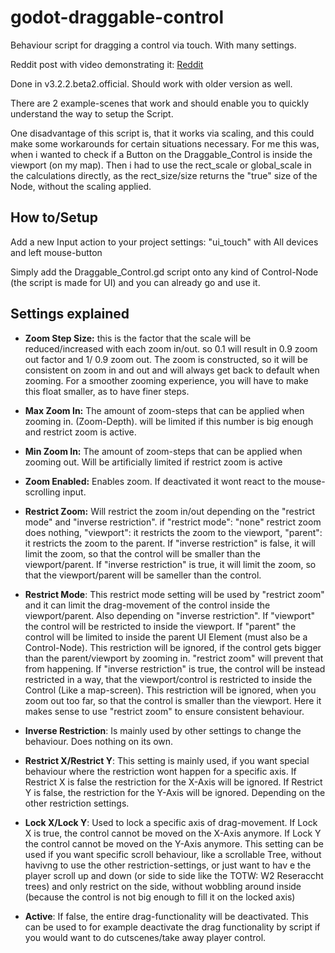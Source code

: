 # godot-draggable-control
Behaviour script for dragging a control via touch. With many settings.

Reddit post with video demonstrating it: [Reddit](https://www.reddit.com/r/godot/comments/h151f0/built_a_draggable_control_with_zoom_and_many/)

Done in v3.2.2.beta2.official. Should work with older version as well.

There are 2 example-scenes that work and should enable you to quickly understand the way to setup the Script.

One disadvantage of this script is, that it works via scaling, and this could make some workarounds for certain situations necessary. For me this was, when i wanted to check if a Button on the Draggable_Control is inside the viewport (on my map). Then i had to use the rect_scale or global_scale in the calculations directly, as the rect_size/size returns the "true" size of the Node, without the scaling applied.

## How to/Setup

Add a new Input action to your project settings: "ui_touch" with All devices and left mouse-button

Simply add the Draggable_Control.gd script onto any kind of Control-Node (the script is made for UI) and you can already go and use it.



## Settings explained


- **Zoom Step Size:** this is the factor that the scale will be reduced/increased with each zoom in/out. so 0.1 will result in 0.9 zoom out factor and 1/ 0.9 zoom out. The zoom is constructed, so it will be consistent on zoom in and out and will always get back to default when zooming. For a smoother zooming experience, you will have to make this float smaller, as to have finer steps.

- **Max Zoom In:** The amount of zoom-steps that can be applied when zooming in. (Zoom-Depth). will be limited if this number is big enough and restrict zoom is active.

- **Min Zoom In:** The amount of zoom-steps that can be applied when zooming out. Will be artificially limited if restrict zoom is active

- **Zoom Enabled:** Enables zoom. If deactivated it wont react to the mouse-scrolling input.

- **Restrict Zoom:** Will restrict the zoom in/out depending on the "restrict mode" and "inverse restriction". if "restrict mode": "none" restrict zoom does nothing, "viewport": it restricts the zoom to the viewport, "parent": it restricts the zoom to the parent. If "inverse restriction" is false, it will limit the zoom, so that the control will be smaller than the viewport/parent. If "inverse restriction" is true, it will limit the zoom, so that the viewport/parent will be sameller than the control.

- **Restrict Mode**: This restrict mode setting will be used by "restrict zoom" and it can limit the drag-movement of the control inside the viewport/parent. Also depending on "inverse restriction". If "viewport" the control will be restricted to inside the viewport. If "parent" the control will be limited to inside the parent UI Element (must also be a Control-Node). This restriction will be ignored, if the control gets bigger than the parent/viewport by zooming in. "restrict zoom" will prevent that from happening. If "inverse restriction" is true, the control will be instead restricted in a way, that the viewport/control is restricted to inside the Control (Like a map-screen). This restriction will be ignored, when you zoom out too far, so that the control is smaller than the viewport. Here it makes sense to use "restrict zoom" to ensure consistent behaviour.

- **Inverse Restriction**: Is mainly used by other settings to change the behaviour. Does nothing on its own.

- **Restrict X/Restrict Y**: This setting is mainly used, if you want special behaviour where the restriction wont happen for a specific axis. If Restrict X is false the restriction for the X-Axis will be ignored. If Restrict Y is false, the restriction for the Y-Axis will be ignored. Depending on the other restriction settings.

- **Lock X/Lock Y**: Used to lock a specific axis of drag-movement. If Lock X is true, the control cannot be moved on the X-Axis anymore. If Lock Y the control cannot be moved on the Y-Axis anymore. This setting can be used if you want specific scroll behaviour, like a scrollable Tree, without havivng to use the other restriction-settings, or just want to hav e the player scroll up and down (or side to side like the TOTW: W2 Reseraccht trees) and only restrict on the side, without wobbling around inside (because the control is not big enough to fill it on the locked axis)

- **Active**: If false, the entire drag-functionality will be deactivated. This can be used to for example deactivate the drag functionality by script if you would want to do cutscenes/take away player control.
